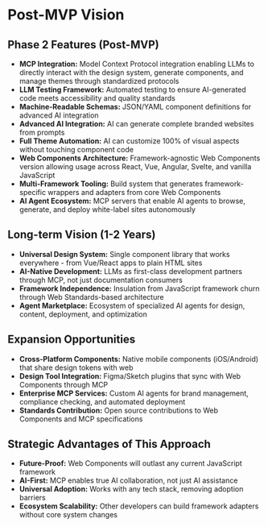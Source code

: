# Post-MVP Vision

## Phase 2 Features (Post-MVP)
- **MCP Integration:** Model Context Protocol integration enabling LLMs to directly interact with the design system, generate components, and manage themes through standardized protocols
- **LLM Testing Framework:** Automated testing to ensure AI-generated code meets accessibility and quality standards
- **Machine-Readable Schemas:** JSON/YAML component definitions for advanced AI integration
- **Advanced AI Integration:** AI can generate complete branded websites from prompts
- **Full Theme Automation:** AI can customize 100% of visual aspects without touching component code
- **Web Components Architecture:** Framework-agnostic Web Components version allowing usage across React, Vue, Angular, Svelte, and vanilla JavaScript
- **Multi-Framework Tooling:** Build system that generates framework-specific wrappers and adapters from core Web Components
- **AI Agent Ecosystem:** MCP servers that enable AI agents to browse, generate, and deploy white-label sites autonomously

## Long-term Vision (1-2 Years)
- **Universal Design System:** Single component library that works everywhere - from Vue/React apps to plain HTML sites
- **AI-Native Development:** LLMs as first-class development partners through MCP, not just documentation consumers
- **Framework Independence:** Insulation from JavaScript framework churn through Web Standards-based architecture  
- **Agent Marketplace:** Ecosystem of specialized AI agents for design, content, deployment, and optimization

## Expansion Opportunities
- **Cross-Platform Components:** Native mobile components (iOS/Android) that share design tokens with web
- **Design Tool Integration:** Figma/Sketch plugins that sync with Web Components through MCP
- **Enterprise MCP Services:** Custom AI agents for brand management, compliance checking, and automated deployment
- **Standards Contribution:** Open source contributions to Web Components and MCP specifications

## Strategic Advantages of This Approach
- **Future-Proof:** Web Components will outlast any current JavaScript framework
- **AI-First:** MCP enables true AI collaboration, not just AI assistance
- **Universal Adoption:** Works with any tech stack, removing adoption barriers
- **Ecosystem Scalability:** Other developers can build framework adapters without core system changes
